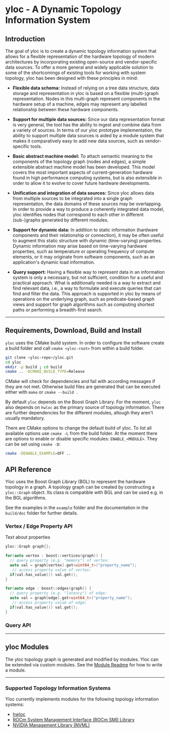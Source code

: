 # yloc - A Dynamic Topology Information System

## Introduction

The goal of yloc is to create a dynamic topology information
system that allows for a flexible representation of the hardware
topology of modern architectures by incorporating existing open-source
and vendor-specific data sources. To offer a more general and
widely applicable solution to some of the shortcomings of
existing tools for working with system topology, yloc has
been designed with these principles in mind:

* **Flexible data schema:** Instead of relying on a tree data
  structure, data storage and representation in yloc is based on a
  flexible (multi-)graph representation. Nodes in this multi-graph
  represent components in the hardware setup of a machine, edges may
  represent any labelled relationship between these hardware
  components.


* **Support for multiple data sources:** Since our data
  representation format is very general, the tool has the ability to
  ingest and combine data from a variety of sources. In terms of our
  yloc prototype implementation, the ability to support multiple data
  sources is aided by a module system that makes it comparatively easy
  to add new data sources, such as vendor-specific tools.


* **Basic abstract machine model:** To attach semantic
  meaning to the components of the topology graph (nodes and edges), a
  simple extensible abstract machine model has been developed. This
  model covers the most important aspects of current-generation
  hardware found in high performance computing systems, but is also
  extensible in order to allow it to evolve to cover future hardware
  developments.


* **Unification and integration of data sources:** Since yloc
  allows data from multiple sources to be integrated into a single
  graph representation, the data domains of these sources may be
  overlapping. In order to provide a way to produce a coherently
  integrated data model, yloc identifies nodes that correspond to each
  other in different (sub-)graphs generated by different modules.

* **Support for dynamic data:** In addition to static
  information (hardware components and their relationship or
  connection), it may be often useful to augment this static structure
  with dynamic (time-varying) properties. Dynamic information may
  arise based on time-varying hardware properties, such as temperature
  or operating frequency of compute elements, or it may originate from
  software components, such as an application's dynamic load
  information.

* **Query support:** Having a flexible way to represent data
  in an information system is only a necessary, but not sufficient,
  condition for a useful and practical approach. What is additionally
  needed is a way to extract and find relevant data, i.e., a way to
  formulate and execute queries that can find and filter the
  data. This approach is supported in yloc by means of operations on
  the underlying graph, such as predicate-based graph views and support
  for graph algorithms such as computing shortest paths or performing
  a breadth-first search.

---

## Requirements, Download, Build and Install

`yloc` uses the CMake build system.
In order to configure the software create a build folder and call `cmake <yloc-root>` from within a build folder.

```bash
git clone <yloc-repo>/yloc.git
cd yloc
mkdir -p build ; cd build
cmake .. -DCMAKE_BUILD_TYPE=Release
```

CMake will check for dependencies and fail with according messages if they are not met.
Otherwise build files are generated that can be executed either with `make` or `cmake --build .`

By default `yloc` depends on the Boost Graph Library.
For the moment, `yloc` also depends on `hwloc` as the primary source of topology information.
There are further dependencies for the different modules, altough they aren't usually mandatory.

There are CMake options to change the default build of yloc.
To list all available options use `cmake -L` from the build folder.
At the moment there are options to enable or disable specific modules: `ENABLE_<MODULE>`.
They can be set using `cmake -D`:

```bash
cmake -DENABLE_EXAMPLE=OFF ..
```

## API Reference

Yloc uses the Boost Graph Library (BGL) to represent the hardware topology in a graph.
A topology graph can be created by constructing a `yloc::Graph` object.
Its class is compatible with BGL and can be used e.g. in the BGL algorithms.

See the examples in the `example` folder and the documentation in the `build/doc` folder for further details.

### Vertex / Edge Property API

Text about properties

```CPP
yloc::Graph graph{};

for(auto vertex : boost::vertices(graph)) {
  // query property (e.g. "memory") of vertex:
  auto val = graph[vertex].get<uint64_t>("property_name");
   // access property value of vertex:
  if(val.has_value()) val.get();
}

for(auto edge : boost::edges(graph)) {
  // query property (e.g. "latency") of edge:
  auto val = graph[edge].get<uint64_t>("property_name");
   // access property value of edge:
  if(val.has_value()) val.get();
}
```

### Query API

---

## yloc Modules

The yloc topology graph is generated and modified by modules.
Yloc can be extended via custom modules. See the [Module Readme](./modules/README.md) for how to write a module.

---

### Supported Topology Information Systems

Yloc currently implements modules for the following topology information systems:

- [hwloc](https://www.open-mpi.org/projects/hwloc/)
- [ROCm System Management Interface (ROCm SMI) Library](https://github.com/RadeonOpenCompute/rocm_smi_lib)
- [NVIDIA Management Library (NVML)](https://developer.nvidia.com/nvidia-management-library-nvml)


<!--
### Tested Architectures

TODO:
  - tested on ?

---

## Funding

TODO?

-->

